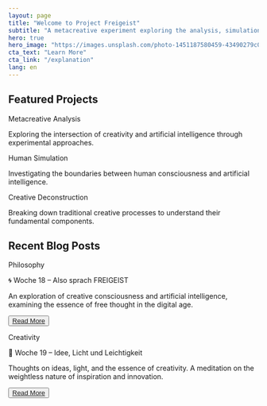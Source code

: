 ```yaml
---
layout: page
title: "Welcome to Project Freigeist"
subtitle: "A metacreative experiment exploring the analysis, simulation, and deconstruction of humanity in the era of artificial intelligence. Discover innovative solutions and creative work."
hero: true
hero_image: "https://images.unsplash.com/photo-1451187580459-43490279c0fa?w=800&h=600&fit=crop&crop=center"
cta_text: "Learn More"
cta_link: "/explanation"
lang: en
---
```


## Featured Projects

<div class="grid grid-cols-[repeat(auto-fit,minmax(158px,1fr))] gap-3 p-4">
  <div class="flex flex-col gap-3 pb-3">
    <div class="w-full bg-center bg-no-repeat aspect-video bg-cover rounded-lg" style='background-image: url("https://images.unsplash.com/photo-1558618666-fcd25c85cd64?w=400&h=300&fit=crop");'></div>
    <div>
      <p class="text-[#0d141c] text-base font-medium leading-normal">Metacreative Analysis</p>
      <p class="text-[#49739c] text-sm font-normal leading-normal">Exploring the intersection of creativity and artificial intelligence through experimental approaches.</p>
    </div>
  </div>
  <div class="flex flex-col gap-3 pb-3">
    <div class="w-full bg-center bg-no-repeat aspect-video bg-cover rounded-lg" style='background-image: url("https://images.unsplash.com/photo-1507003211169-0a1dd7228f2d?w=400&h=300&fit=crop");'></div>
    <div>
      <p class="text-[#0d141c] text-base font-medium leading-normal">Human Simulation</p>
      <p class="text-[#49739c] text-sm font-normal leading-normal">Investigating the boundaries between human consciousness and artificial intelligence.</p>
    </div>
  </div>
  <div class="flex flex-col gap-3 pb-3">
    <div class="w-full bg-center bg-no-repeat aspect-video bg-cover rounded-lg" style='background-image: url("https://images.unsplash.com/photo-1518709268805-4e9042af2176?w=400&h=300&fit=crop");'></div>
    <div>
      <p class="text-[#0d141c] text-base font-medium leading-normal">Creative Deconstruction</p>
      <p class="text-[#49739c] text-sm font-normal leading-normal">Breaking down traditional creative processes to understand their fundamental components.</p>
    </div>
  </div>
</div>

## Recent Blog Posts

<div class="p-4">
  <div class="flex items-stretch justify-between gap-4 rounded-lg">
    <div class="flex flex-[2_2_0px] flex-col gap-4">
      <div class="flex flex-col gap-1">
        <p class="text-[#49739c] text-sm font-normal leading-normal">Philosophy</p>
        <p class="text-[#0d141c] text-base font-bold leading-tight">🌀 Woche 18 – Also sprach FREIGEIST</p>
        <p class="text-[#49739c] text-sm font-normal leading-normal">An exploration of creative consciousness and artificial intelligence, examining the essence of free thought in the digital age.</p>
      </div>
      <button class="flex min-w-[84px] max-w-[480px] cursor-pointer items-center justify-center overflow-hidden rounded-lg h-8 px-4 flex-row-reverse bg-[#e7edf4] text-[#0d141c] text-sm font-medium leading-normal w-fit">
        <a href="/2024/05/01/woche-18-also-sprach-freigeist" class="truncate text-[#0d141c] no-underline">Read More</a>
      </button>
    </div>
    <div class="w-full bg-center bg-no-repeat aspect-video bg-cover rounded-lg flex-1" style='background-image: url("https://images.unsplash.com/photo-1516110833967-0b5716ca75e1?w=400&h=300&fit=crop");'></div>
  </div>
</div>

<div class="p-4">
  <div class="flex items-stretch justify-between gap-4 rounded-lg">
    <div class="flex flex-[2_2_0px] flex-col gap-4">
      <div class="flex flex-col gap-1">
        <p class="text-[#49739c] text-sm font-normal leading-normal">Creativity</p>
        <p class="text-[#0d141c] text-base font-bold leading-tight">💭 Woche 19 – Idee, Licht und Leichtigkeit</p>
        <p class="text-[#49739c] text-sm font-normal leading-normal">Thoughts on ideas, light, and the essence of creativity. A meditation on the weightless nature of inspiration and innovation.</p>
      </div>
      <button class="flex min-w-[84px] max-w-[480px] cursor-pointer items-center justify-center overflow-hidden rounded-lg h-8 px-4 flex-row-reverse bg-[#e7edf4] text-[#0d141c] text-sm font-medium leading-normal w-fit">
        <a href="/2024/05/08/woche-19-idee-licht-leichtigkeit" class="truncate text-[#0d141c] no-underline">Read More</a>
      </button>
    </div>
    <div class="w-full bg-center bg-no-repeat aspect-video bg-cover rounded-lg flex-1" style='background-image: url("https://images.unsplash.com/photo-1419242902214-272b3f66ee7a?w=400&h=300&fit=crop");'></div>
  </div>
</div>